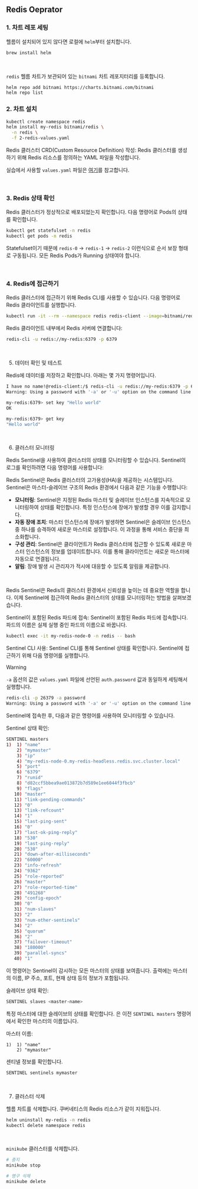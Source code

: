 ## Redis Oeprator

### 1. 차트 레포 세팅

헬름이 설치되어 있지 않다면 로컬에 `helm`부터 설치합니다.

```bash
brew install helm
```

&nbsp;

`redis` 헬름 차트가 보관되어 있는 `bitnami` 차트 레포지터리를 등록합니다.

```bash
helm repo add bitnami https://charts.bitnami.com/bitnami
helm repo list
```

### 2. 차트 설치

```bash
kubectl create namespace redis
helm install my-redis bitnami/redis \
  -n redis \
  -f 2-redis-values.yaml
```

Redis 클러스터 CRD(Custom Resource Definition) 작성: Redis 클러스터를 생성하기 위해 Redis 리소스를 정의하는 YAML 파일을 작성합니다.

실습에서 사용할 `values.yaml` 파일은 [여기](./2-redis-values.yaml)를 참고합니다.

&nbsp;

### 3. Redis 상태 확인

Redis 클러스터가 정상적으로 배포되었는지 확인합니다. 다음 명령어로 Pods의 상태를 확인합니다.

```bash
kubectl get statefulset -n redis
kubectl get pods -n redis
```

Statefulset이기 때문에 `redis-0` → `redis-1` → `redis-2` 이런식으로 순서 보장 형태로 구동됩니다. 모든 Redis Pods가 Running 상태여야 합니다.

&nbsp;

### 4. Redis에 접근하기

Redis 클러스터에 접근하기 위해 Redis CLI를 사용할 수 있습니다. 다음 명령어로 Redis 클라이언트를 실행합니다.

```bash
kubectl run -it --rm --namespace redis redis-client --image=bitnami/redis:latest -- bash
```

Redis 클라이언트 내부에서 Redis 서버에 연결합니다:

```bash
redis-cli -u redis://my-redis:6379 -p 6379
```

&nbsp;

5. 데이터 확인 및 테스트

Redis에 데이터를 저장하고 확인합니다. 아래는 몇 가지 명령어입니다.

```bash
I have no name!@redis-client:/$ redis-cli -u redis://my-redis:6379 -p 6379 -a password
Warning: Using a password with '-a' or '-u' option on the command line interface may not be safe.

my-redis:6379> set key "Hello world"
OK

my-redis:6379> get key
"Hello world"
```

&nbsp;

6. 클러스터 모니터링

Redis Sentinel을 사용하여 클러스터의 상태를 모니터링할 수 있습니다. Sentinel의 로그를 확인하려면 다음 명령어를 사용합니다:

Redis Sentinel은 Redis 클러스터의 고가용성(HA)을 제공하는 시스템입니다. Sentinel은 마스터-슬레이브 구조의 Redis 환경에서 다음과 같은 기능을 수행합니다:

- **모니터링**: Sentinel은 지정된 Redis 마스터 및 슬레이브 인스턴스를 지속적으로 모니터링하여 상태를 확인합니다. 특정 인스턴스에 장애가 발생할 경우 이를 감지합니다.
- **자동 장애 조치**: 마스터 인스턴스에 장애가 발생하면 Sentinel은 슬레이브 인스턴스 중 하나를 승격하여 새로운 마스터로 설정합니다. 이 과정을 통해 서비스 중단을 최소화합니다.
- **구성 관리**: Sentinel은 클라이언트가 Redis 클러스터에 접근할 수 있도록 새로운 마스터 인스턴스의 정보를 업데이트합니다. 이를 통해 클라이언트는 새로운 마스터에 자동으로 연결됩니다.
- **알림**: 장애 발생 시 관리자가 적시에 대응할 수 있도록 알림을 제공합니다.

&nbsp;

Redis Sentinel은 Redis의 클러스터 환경에서 신뢰성을 높이는 데 중요한 역할을 합니다. 이제 Sentinel에 접근하여 Redis 클러스터의 상태를 모니터링하는 방법을 살펴보겠습니다.

Sentinel이 포함된 Redis 파드에 접속: Sentinel이 포함된 Redis 파드에 접속합니다. 파드의 이름은 실제 실행 중인 파드의 이름으로 바꿉니다.

```bash
kubectl exec -it my-redis-node-0 -n redis -- bash
```

Sentinel CLI 사용: Sentinel CLI를 통해 Sentinel 상태를 확인합니다. Sentinel에 접근하기 위해 다음 명령어를 실행합니다.

> [!WARNING]
> `-a` 옵션의 값은 `values.yaml` 파일에 선언된 `auth.password` 값과 동일하게 세팅해서 실행합니다.

```bash
redis-cli -p 26379 -a password
Warning: Using a password with '-a' or '-u' option on the command line interface may not be safe.
```

Sentinel에 접속한 후, 다음과 같은 명령어를 사용하여 모니터링할 수 있습니다.

Sentinel 상태 확인:

```bash
SENTINEL masters
1)  1) "name"
    2) "mymaster"
    3) "ip"
    4) "my-redis-node-0.my-redis-headless.redis.svc.cluster.local"
    5) "port"
    6) "6379"
    7) "runid"
    8) "d82ccf5bbea9ae013872b7d589e1ee6044f3fbcb"
    9) "flags"
   10) "master"
   11) "link-pending-commands"
   12) "0"
   13) "link-refcount"
   14) "1"
   15) "last-ping-sent"
   16) "0"
   17) "last-ok-ping-reply"
   18) "530"
   19) "last-ping-reply"
   20) "530"
   21) "down-after-milliseconds"
   22) "60000"
   23) "info-refresh"
   24) "9362"
   25) "role-reported"
   26) "master"
   27) "role-reported-time"
   28) "491268"
   29) "config-epoch"
   30) "0"
   31) "num-slaves"
   32) "2"
   33) "num-other-sentinels"
   34) "2"
   35) "quorum"
   36) "2"
   37) "failover-timeout"
   38) "180000"
   39) "parallel-syncs"
   40) "1"
```

이 명령어는 Sentinel이 감시하는 모든 마스터의 상태를 보여줍니다. 출력에는 마스터의 이름, IP 주소, 포트, 현재 상태 등의 정보가 포함됩니다.

슬레이브 상태 확인:

```bash
SENTINEL slaves <master-name>
```

특정 마스터에 대한 슬레이브의 상태를 확인합니다. <master-name>은 이전 `SENTINEL masters` 명령어에서 확인한 마스터의 이름입니다.

마스터 이름:

```console
1)  1) "name"
    2) "mymaster"
```

센티넬 정보를 확인합니다.

```bash
SENTINEL sentinels mymaster
```

&nbsp;

7. 클러스터 삭제

헬름 차트를 삭제합니다. 쿠버네티스의 Redis 리소스가 같이 지워집니다.

```bash
helm uninstall my-redis -n redis
kubectl delete namespace redis
```

&nbsp;

`minikube` 클러스터를 삭제합니다.

```bash
# 중지
minikube stop

# 영구 삭제
minikube delete
```
